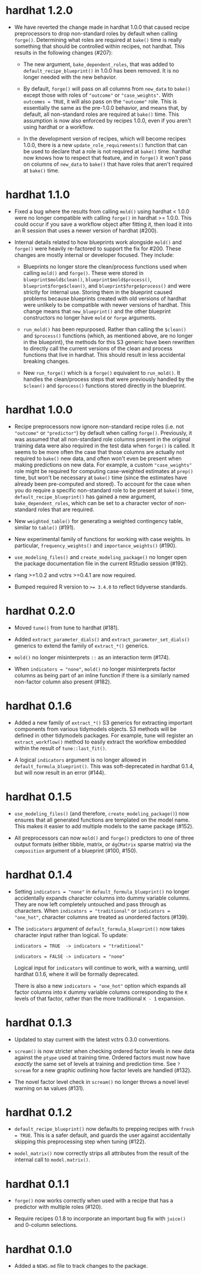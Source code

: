 # hardhat 1.2.0

* We have reverted the change made in hardhat 1.0.0 that caused recipe
  preprocessors to drop non-standard roles by default when calling `forge()`.
  Determining what roles are required at `bake()` time is really something
  that should be controlled within recipes, not hardhat. This results in the
  following changes (#207):
  
  * The new argument, `bake_dependent_roles`, that was added to
    `default_recipe_blueprint()` in 1.0.0 has been removed. It is no longer
    needed with the new behavior.
    
  * By default, `forge()` will pass on all columns from `new_data` to `bake()`
    except those with roles of `"outcome"` or `"case_weights"`. With
    `outcomes = TRUE`, it will also pass on the `"outcome"` role. This is
    essentially the same as the pre-1.0.0 behavior, and means that, by default,
    all non-standard roles are required at `bake()` time. This assumption is
    now also enforced by recipes 1.0.0, even if you aren't using hardhat or
    a workflow.
    
  * In the development version of recipes, which will become recipes 1.0.0,
    there is a new `update_role_requirements()` function that can be used to
    declare that a role is not required at `bake()` time. hardhat now knows how
    to respect that feature, and in `forge()` it won't pass on columns of
    `new_data` to `bake()` that have roles that aren't required at `bake()`
    time.

# hardhat 1.1.0

* Fixed a bug where the results from calling `mold()` using hardhat < 1.0.0 were
  no longer compatible with calling `forge()` in hardhat >= 1.0.0. This could
  occur if you save a workflow object after fitting it, then load it into an
  R session that uses a newer version of hardhat (#200).

* Internal details related to how blueprints work alongside `mold()` and
  `forge()` were heavily re-factored to support the fix for #200. These changes
  are mostly internal or developer focused. They include:
  
  - Blueprints no longer store the clean/process functions used when calling
    `mold()` and `forge()`. These were stored in `blueprint$mold$clean()`,
    `blueprint$mold$process()`, `blueprint$forge$clean()`, and
    `blueprint$forge$process()` and were strictly for internal use. Storing
    them in the blueprint caused problems because blueprints created with old
    versions of hardhat were unlikely to be compatible with newer versions of
    hardhat. This change means that `new_blueprint()` and the other blueprint
    constructors no longer have `mold` or `forge` arguments.
  
  - `run_mold()` has been repurposed. Rather than calling the `$clean()` and
    `$process()` functions (which, as mentioned above, are no longer in the
    blueprint), the methods for this S3 generic have been rewritten to directly
    call the current versions of the clean and process functions that live in
    hardhat. This should result in less accidental breaking changes.
  
  - New `run_forge()` which is a `forge()` equivalent to `run_mold()`. It
    handles the clean/process steps that were previously handled by the
    `$clean()` and `$process()` functions stored directly in the blueprint.

# hardhat 1.0.0

* Recipe preprocessors now ignore non-standard recipe roles (i.e. not
  `"outcome"` or `"predictor"`) by default when calling `forge()`. Previously,
  it was assumed that all non-standard role columns present in the original
  training data were also required in the test data when `forge()` is called.
  It seems to be more often the case that those columns are actually not
  required to `bake()` new data, and often won't even be present when making
  predictions on new data. For example, a custom `"case_weights"` role might be
  required for computing case-weighted estimates at `prep()` time, but won't
  be necessary at `bake()` time (since the estimates have already been
  pre-computed and stored). To account for the case when you do require a
  specific non-standard role to be present at `bake()` time,
  `default_recipe_blueprint()` has gained a new argument,
  `bake_dependent_roles`, which can be set to a character vector of
  non-standard roles that are required.

* New `weighted_table()` for generating a weighted contingency table, similar to
  `table()` (#191).

* New experimental family of functions for working with case weights. In
  particular, `frequency_weights()` and `importance_weights()` (#190).

* `use_modeling_files()` and `create_modeling_package()` no longer open the
  package documentation file in the current RStudio session (#192).

* rlang >=1.0.2 and vctrs >=0.4.1 are now required.

* Bumped required R version to `>= 3.4.0` to reflect tidyverse standards.

# hardhat 0.2.0

* Moved `tune()` from tune to hardhat (#181).

* Added `extract_parameter_dials()` and `extract_parameter_set_dials()` generics
  to extend the family of `extract_*()` generics.

* `mold()` no longer misinterprets `::` as an interaction term (#174).

* When `indicators = "none"`, `mold()` no longer misinterprets factor columns
  as being part of an inline function if there is a similarly named non-factor
  column also present (#182).

# hardhat 0.1.6

* Added a new family of `extract_*()` S3 generics for extracting important
  components from various tidymodels objects. S3 methods will be defined in
  other tidymodels packages. For example, tune will register an
  `extract_workflow()` method to easily extract the workflow embedded within the
  result of `tune::last_fit()`.
  
* A logical `indicators` argument is no longer allowed in
  `default_formula_blueprint()`. This was soft-deprecated in hardhat 0.1.4,
  but will now result in an error (#144).

# hardhat 0.1.5

* `use_modeling_files()` (and therefore, `create_modeling_package()`) now
  ensures that all generated functions are templated on the model name. This
  makes it easier to add multiple models to the same package (#152).

* All preprocessors can now `mold()` and `forge()` predictors to one of three 
  output formats (either tibble, matrix, or `dgCMatrix` sparse matrix) via the
  `composition` argument of a blueprint (#100, #150).

# hardhat 0.1.4

* Setting `indicators = "none"` in `default_formula_blueprint()` no longer
  accidentally expands character columns into dummy variable columns. They
  are now left completely untouched and pass through as characters. When
  `indicators = "traditional"` or `indicators = "one_hot"`, character columns
  are treated as unordered factors (#139).

* The `indicators` argument of `default_formula_blueprint()` now takes character
  input rather than logical. To update:
  
  ```
  indicators = TRUE  -> indicators = "traditional"
  
  indicators = FALSE -> indicators = "none"
  ```
  
  Logical input for `indicators` will continue to work, with a warning, until
  hardhat 0.1.6, where it will be formally deprecated.
  
  There is also a new `indicators = "one_hot"` option which expands all factor
  columns into `K` dummy variable columns corresponding to the `K` levels of
  that factor, rather than the more traditional `K - 1` expansion.

# hardhat 0.1.3

* Updated to stay current with the latest vctrs 0.3.0 conventions.

* `scream()` is now stricter when checking ordered factor levels in new data
  against the `ptype` used at training time. Ordered factors must now have
  _exactly_ the same set of levels at training and prediction time. See
  `?scream` for a new graphic outlining how factor levels are handled (#132).

* The novel factor level check in `scream()` no longer throws a novel level
  warning on `NA` values (#131).

# hardhat 0.1.2

* `default_recipe_blueprint()` now defaults to prepping recipes with
  `fresh = TRUE`. This is a safer default, and guards the user against
  accidentally skipping this preprocessing step when tuning (#122).

* `model_matrix()` now correctly strips all attributes from the result of the
  internal call to `model.matrix()`.

# hardhat 0.1.1

* `forge()` now works correctly when used with a recipe that has a predictor
  with multiple roles (#120).

* Require recipes 0.1.8 to incorporate an important bug fix with `juice()` and
  0-column selections.

# hardhat 0.1.0

* Added a `NEWS.md` file to track changes to the package.
